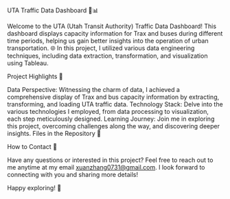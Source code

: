UTA Traffic Data Dashboard 🚋📊

Welcome to the UTA (Utah Transit Authority) Traffic Data Dashboard! This dashboard displays capacity information for Trax and buses during different time periods, helping us gain better insights into the operation of urban transportation. 🌐 In this project, I utilized various data engineering techniques, including data extraction, transformation, and visualization using Tableau.

Project Highlights 🌟

Data Perspective: Witnessing the charm of data, I achieved a comprehensive display of Trax and bus capacity information by extracting, transforming, and loading UTA traffic data.
Technology Stack: Delve into the various technologies I employed, from data processing to visualization, each step meticulously designed.
Learning Journey: Join me in exploring this project, overcoming challenges along the way, and discovering deeper insights.
Files in the Repository 📂


How to Contact 📧

Have any questions or interested in this project? Feel free to reach out to me anytime at my email xuanzhang0731@gmail.com. I look forward to connecting with you and sharing more details!


Happy exploring! 🚀
